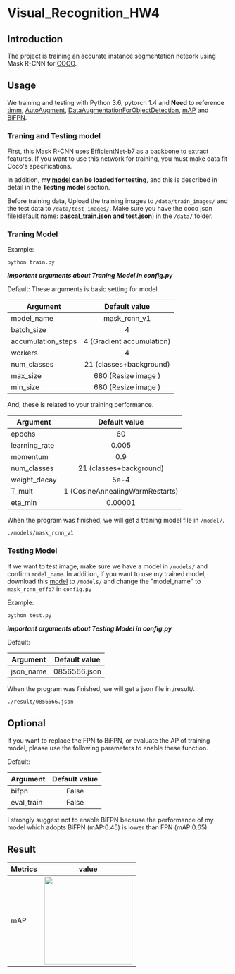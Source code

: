 # Visual_Recognition_HW4

## Introduction
The project is training an accurate instance segmentation neteork using Mask R-CNN for [COCO](https://cocodataset.org/#home).

## Usage
We training and testing with Python 3.6, pytorch 1.4 and **Need** to reference [timm](https://github.com/rwightman/pytorch-image-models), [AutoAugment](https://github.com/DeepVoltaire/AutoAugment), [DataAugmentationForObjectDetection](https://github.com/Paperspace/DataAugmentationForObjectDetection), [mAP](https://github.com/sgrvinod/a-PyTorch-Tutorial-to-Object-Detection) and [BiFPN](https://github.com/tristandb/EfficientDet-PyTorch).

### Traning and Testing model
First, this Mask R-CNN uses EfficientNet-b7 as a backbone to extract features.
If you want to use this network for training, you must make data fit Coco's specifications.

In addition, **my [model](https://drive.google.com/file/d/19v0EyFfpqsyLoxfYYEr3qUhmZq8U1Hve/view?usp=sharing) can be loaded for testing**, and this is described in detail in the **Testing model** section.


Before training data, Upload the training images to `/data/train_images/` and the test data to `/data/test_images/`.
Make sure you have the coco json file(default name: **pascal_train.json and test.json**) in the `/data/` folder.


### Traning Model

Example:

```
python train.py
```

***important arguments about Traning Model in config.py***

Default:
These arguments is basic setting for model.

| Argument    | Default value |
| ------------|:-------------:|
|model_name             |  mask_rcnn_v1             |
|batch_size             |  4            |
|accumulation_steps             |  4   (Gradient accumulation)         |
|workers             |  4             |
|num_classes             |  21  (classes+background)           |
|max_size             |  680  (Resize image )           |
|min_size             |  680  (Resize image )           |

And, these is related to your training performance.

| Argument    | Default value |
| ------------|:-------------:|
|epochs             |  60             |
|learning_rate             |  0.005             |
|momentum           |  0.9           |
|num_classes             |  21  (classes+background)           |
|weight_decay             |  5e-4            |
|T_mult             |  1 (CosineAnnealingWarmRestarts)           |
|eta_min             |  0.00001           |

When the program was finished, we will get a traning model file in `/model/`.

```
./models/mask_rcnn_v1
```

### Testing Model

If we want to test image, make sure we have a model in `/models/` and confirm `model_name`.
In addition, if you want to use my trained model, download this [model](https://drive.google.com/file/d/19v0EyFfpqsyLoxfYYEr3qUhmZq8U1Hve/view?usp=sharing) to `/models/` and change the "model_name" to `mask_rcnn_effb7` in `config.py`

Example:

```
python test.py
```

***important arguments about Testing Model in config.py***


Default:

| Argument    | Default value |
| ------------|:-------------:|
|json_name             |      0856566.json       |

When the program was finished, we will get a json file in /result/.
```
./result/0856566.json
```
## Optional
If you want to replace the FPN to BiFPN, or evaluate the AP of training model, please use the following parameters to enable these function.

Default:

| Argument    | Default value |
| ------------|:-------------:|
|bifpn             |      False       |
|eval_train             |      False       |

I strongly suggest not to enable BiFPN because the performance of my model which adopts BiFPN (mAP:0.45) is lower than FPN (mAP:0.65)


## Result

| Metrics    | value |
| ------------|:-------------:|
|mAP             |     <img src="image/mAP.png" width=200>          |
